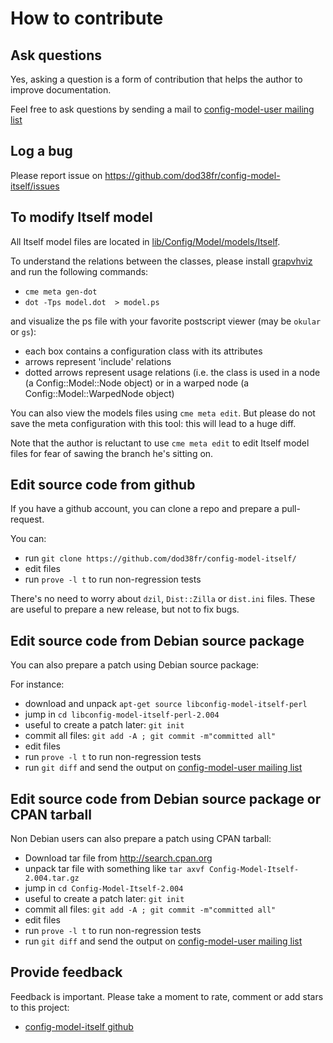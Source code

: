 # How to contribute #

## Ask questions ##

Yes, asking a question is a form of contribution that helps the author
to improve documentation.

Feel free to ask questions by sending a mail to
[config-model-user mailing list](mailto:ddumont@cpan.org)

## Log a bug ##

Please report issue on https://github.com/dod38fr/config-model-itself/issues

## To modify Itself model

All Itself model files are located in [lib/Config/Model/models/Itself](https://github.com/dod38fr/config-model-itself/tree/master/lib/Config/Model/models/Itself).

To understand the relations between the classes, please install [grapvhviz](http://graphviz.org/) and run the following commands:

* `cme meta gen-dot`
* `dot -Tps model.dot  > model.ps`

and visualize the ps file with your favorite postscript viewer (may be `okular` or `gs`):

* each box contains a configuration class with its attributes
* arrows represent 'include' relations
* dotted arrows represent usage relations (i.e. the class is used in a node (a Config::Model::Node object) or in a warped node (a Config::Model::WarpedNode object)

You can also view the models files using `cme meta edit`. But please do not save the meta configuration with this tool: this will lead to a huge diff.

Note that the author is reluctant to use `cme meta edit` to edit Itself model files for fear of sawing the branch he's sitting on.

## Edit source code from github ##

If you have a github account, you can clone a repo and prepare a pull-request.

You can:

* run `git clone https://github.com/dod38fr/config-model-itself/`
* edit files
* run `prove -l t` to run non-regression tests

There's no need to worry about `dzil`, `Dist::Zilla` or `dist.ini`
files. These are useful to prepare a new release, but not to fix bugs.

## Edit source code from Debian source package  ##

You can also prepare a patch using Debian source package:

For instance:

* download and unpack `apt-get source libconfig-model-itself-perl`
* jump in `cd libconfig-model-itself-perl-2.004`
* useful to create a patch later: `git init`
* commit all files: `git add -A ; git commit -m"committed all"`
* edit files
* run `prove -l t` to run non-regression tests
* run `git diff` and send the output on [config-model-user mailing list](mailto:ddumont@cpan.org)


## Edit source code from Debian source package or CPAN tarball ##

Non Debian users can also prepare a patch using CPAN tarball:

* Download tar file from http://search.cpan.org
* unpack tar file with something like `tar axvf Config-Model-Itself-2.004.tar.gz`
* jump in `cd Config-Model-Itself-2.004`
* useful to create a patch later: `git init`
* commit all files: `git add -A ; git commit -m"committed all"`
* edit files
* run `prove -l t` to run non-regression tests
* run `git diff` and send the output on [config-model-user mailing list](mailto:ddumont@cpan.org)

## Provide feedback ##

Feedback is important. Please take a moment to rate, comment or add
stars to this project:

* [config-model-itself github](https://github.com/dod38fr/config-model-itself)
